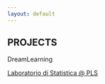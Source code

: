 ```yaml
---
layout: default
---
```



## PROJECTS

DreamLearning

[Laboratorio di Statistica @ PLS](https://aldosolari.github.io/PLS/)
